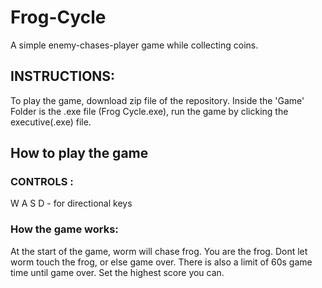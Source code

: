 # Frog-Cycle

A simple enemy-chases-player game while collecting coins.

## INSTRUCTIONS:

To play the game, download zip file of the repository.
Inside the 'Game' Folder is the .exe file (Frog Cycle.exe), run the game by clicking the executive(.exe) file.

## How to play the game

### CONTROLS : 

W A S D - for directional keys

### How the game works:

At the start of the game, worm will chase frog. You are the frog. Dont let worm touch the frog, or else game over. 
There is also a limit of 60s game time until game over. Set the highest score you can.
